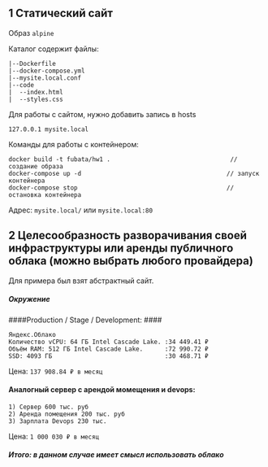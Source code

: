 ## 1 Статический сайт ##

Образ ```alpine```

Каталог содержит файлы:

```
|--Dockerfile
|--docker-compose.yml
|--mysite.local.conf
|--code
|  --index.html
|  --styles.css

```
Для работы с сайтом, нужно добавить запись в hosts
```
127.0.0.1 mysite.local
```
Команды для работы с контейнером:
```
docker build -t fubata/hw1 .                                 // создание образа
docker-compose up -d                                        // запуск контейнера
docker-compose stop                                         // остановка контейнера
```

Адрес: ```mysite.local/``` или ```mysite.local:80```


## 2 Целесообразность разворачивания своей инфраструктуры или аренды публичного облака (можно выбрать любого провайдера) ##
Для примера был взят абстрактный сайт. 

##### Окружение #####

####Production / Stage / Development: ####
```
Яндекс.Облако
Количество vCPU: 64 ГБ Intel Cascade Lake. :34 449.41 ₽
Объём RAM: 512 ГБ Intel Cascade Lake.      :72 990.72 ₽
SSD: 4093 ГБ                               :30 468.71 ₽
```
Цена: ```137 908.84 ₽ в месяц```

#### Аналогный сервер с арендой момещения и devops: ####
```
1) Сервер 600 тыс. руб
2) Аренда помещения 200 тыс. руб
3) Зарплата Devops 230 тыс. 
```
Цена: ```1 000 030 ₽ в месяц```

##### Итого: в данном случае имеет смысл использовать облако  #####
